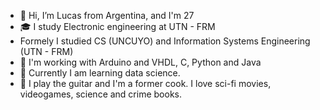 - 👋 Hi, I’m Lucas from Argentina, and I'm 27
- 🎓 I study Electronic engineering at UTN - FRM
- Formely I studied CS (UNCUYO) and Information Systems Engineering (UTN - FRM)
- 🧠 I'm working with Arduino and VHDL, C, Python and Java
- 👀 Currently I am learning data science.
- 🎸 I play the guitar and I'm a former cook. I love sci-fi movies, videogames, science and crime books.
